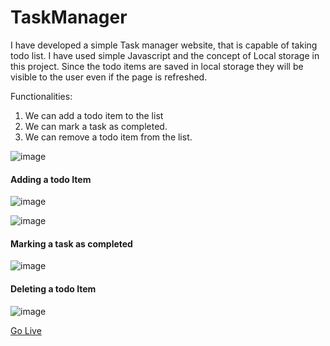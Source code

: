 # TaskManager

I have developed a simple Task manager website, that is capable of taking
todo list. I have used simple Javascript and the concept of Local storage
in this project. Since the todo items are saved in local storage they will
be visible to the user even if the page is refreshed.

Functionalities:
1. We can add a todo item to the list
2. We can mark a task as completed.
3. We can remove a todo item from the list.

![image](https://github.com/PranithKumarDudala/TaskManager/assets/113364866/d607c00e-1d06-4234-8bf7-b7e32e13d729)

#### Adding a todo Item

![image](https://github.com/PranithKumarDudala/TaskManager/assets/113364866/6034886b-0abc-4f8a-b231-ce5094436846)

![image](https://github.com/PranithKumarDudala/TaskManager/assets/113364866/0bbec669-71ce-4c84-a341-f963b320c3d7)

#### Marking a task as completed

![image](https://github.com/PranithKumarDudala/TaskManager/assets/113364866/c898873a-8dd4-4dd6-8b5f-e9c6e76c9419)

#### Deleting a todo Item

![image](https://github.com/PranithKumarDudala/TaskManager/assets/113364866/af77a252-f597-4873-8ea0-c889a0363b9e)

[Go Live](https://pranithkumardudala.github.io/TaskManager/)




